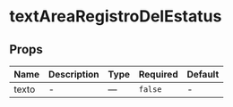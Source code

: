 # textAreaRegistroDelEstatus

## Props

<!-- @vuese:textAreaRegistroDelEstatus:props:start -->
|Name|Description|Type|Required|Default|
|---|---|---|---|---|
|texto|-|—|`false`|-|

<!-- @vuese:textAreaRegistroDelEstatus:props:end -->


